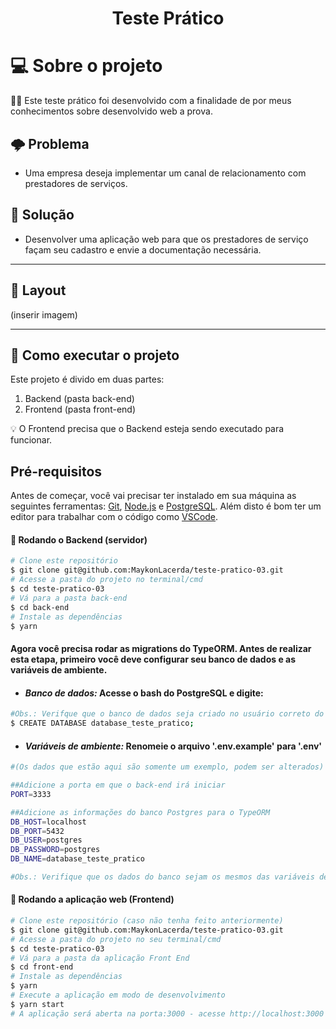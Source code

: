 <h1 align="center">
    Teste Prático
</h1>

# 💻 Sobre o projeto

👨‍💻 Este teste prático foi desenvolvido com a finalidade de por meus conhecimentos sobre desenvolvido web a prova.

## 🌩️ Problema
- Uma empresa deseja implementar um canal de relacionamento com prestadores de serviços.

## 🌅 Solução
- Desenvolver uma aplicação web para que os prestadores de serviço façam seu cadastro e envie a documentação necessária.

---

## 🎨 Layout

(inserir imagem)

---
## 🚀 Como executar o projeto

Este projeto é divido em duas partes:
1. Backend (pasta back-end) 
2. Frontend (pasta front-end)

💡 O Frontend precisa que o Backend esteja sendo executado para funcionar.

## Pré-requisitos

Antes de começar, você vai precisar ter instalado em sua máquina as seguintes ferramentas:
[Git](https://git-scm.com), [Node.js](https://nodejs.org/en/) e [PostgreSQL](https://www.postgresql.org/). 
Além disto é bom ter um editor para trabalhar com o código como [VSCode](https://code.visualstudio.com/).

#### 🎲 Rodando o Backend (servidor)

```bash
# Clone este repositório
$ git clone git@github.com:MaykonLacerda/teste-pratico-03.git
# Acesse a pasta do projeto no terminal/cmd
$ cd teste-pratico-03
# Vá para a pasta back-end
$ cd back-end
# Instale as dependências
$ yarn

```
 #### Agora você precisa rodar as migrations do TypeORM. Antes de realizar esta etapa, primeiro você deve configurar seu banco de dados e as variáveis de ambiente.
 - #### ***Banco de dados:*** Acesse o bash do PostgreSQL e digite: 
 ```bash
 #Obs.: Verifque que o banco de dados seja criado no usuário correto do Postgres, ao qual você tem os dados de usuário e senha.
 $ CREATE DATABASE database_teste_pratico;
```

- #### ***Variáveis de ambiente:*** Renomeie o arquivo '.env.example' para '.env'


```bash
#(Os dados que estão aqui são somente um exemplo, podem ser alterados)

##Adicione a porta em que o back-end irá iniciar
PORT=3333

##Adicione as informações do banco Postgres para o TypeORM
DB_HOST=localhost
DB_PORT=5432
DB_USER=postgres
DB_PASSWORD=postgres
DB_NAME=database_teste_pratico

#Obs.: Verifique que os dados do banco sejam os mesmos das variáveis de ambiente.
```
#### 🧭 Rodando a aplicação web (Frontend)

```bash
# Clone este repositório (caso não tenha feito anteriormente)
$ git clone git@github.com:MaykonLacerda/teste-pratico-03.git
# Acesse a pasta do projeto no seu terminal/cmd
$ cd teste-pratico-03
# Vá para a pasta da aplicação Front End
$ cd front-end
# Instale as dependências
$ yarn
# Execute a aplicação em modo de desenvolvimento
$ yarn start
# A aplicação será aberta na porta:3000 - acesse http://localhost:3000
```


